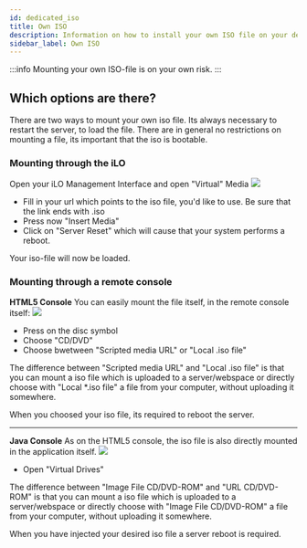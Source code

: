 ```yaml
---
id: dedicated_iso
title: Own ISO
description: Information on how to install your own ISO file on your dedicated server from ZAP-Hosting - ZAP-Hosting.com Documentation
sidebar_label: Own ISO
---
```

:::info
Mounting your own ISO-file is on your own risk.
:::

## Which options are there?
There are two ways to mount your own iso file. Its always necessary to restart the server, to load the file.
There are in general no restrictions on mounting a file, its important that the iso is bootable.

### Mounting through the iLO
Open your iLO Management Interface and open "Virtual" Media
![](https://screensaver01.zap-hosting.com/index.php/s/myWMSi3GgyLBHXR/preview)

* Fill in your url which points to the iso file, you'd like to use. Be sure that the link ends with .iso
* Press now "Insert Media"
* Click on "Server Reset" which will cause that your system performs a reboot.

Your iso-file will now be loaded.

### Mounting through a remote console

**HTML5 Console**
You can easily mount the file itself, in the remote console itself:
![](https://screensaver01.zap-hosting.com/index.php/s/x4EDgLZ3e3B6MMC/preview)

* Press on the disc symbol
* Choose "CD/DVD"
* Choose bwetween "Scripted media URL" or "Local .iso file"

The difference between "Scripted media URL" and "Local .iso file" is that you can mount a iso file which is uploaded to a server/webspace or directly choose with "Local *.iso file" a file from your computer, without uploading it somewhere.

When you choosed your iso file, its required to reboot the server.

***

**Java Console**
As on the HTML5 console, the iso file is also directly mounted in the application itself.
![](https://screensaver01.zap-hosting.com/index.php/s/2CdR5d5AcsG7YdH/preview)

* Open "Virtual Drives"

The difference between "Image File CD/DVD-ROM" and "URL CD/DVD-ROM" is that you can mount a iso file which is uploaded to a server/webspace or directly choose with "Image File CD/DVD-ROM" a file from your computer, without uploading it somewhere.

When you have injected your desired iso file a server reboot is required.
